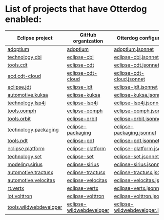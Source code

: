 <!---
File generated by "build_page.yml", DO NOT EDIT.
-->
# List of projects that have Otterdog enabled:

| Eclipse project | GitHub organization | Otterdog configuration |
| --------------- | ------------------- | ---------------------- |
| [adoptium](https://projects.eclipse.org/projects/adoptium) | [adoptium](https://github.com/adoptium) | [adoptium.jsonnet](https://github.com/adoptium/.eclipsefdn/blob/main/otterdog/adoptium.jsonnet) |
| [technology.cbi](https://projects.eclipse.org/projects/technology.cbi) | [eclipse-cbi](https://github.com/eclipse-cbi) | [eclipse-cbi.jsonnet](https://github.com/eclipse-cbi/.eclipsefdn/blob/main/otterdog/eclipse-cbi.jsonnet) |
| [tools.cdt](https://projects.eclipse.org/projects/tools.cdt) | [eclipse-cdt](https://github.com/eclipse-cdt) | [eclipse-cdt.jsonnet](https://github.com/eclipse-cdt/.eclipsefdn/blob/main/otterdog/eclipse-cdt.jsonnet) |
| [ecd.cdt-cloud](https://projects.eclipse.org/projects/ecd.cdt-cloud) | [eclipse-cdt-cloud](https://github.com/eclipse-cdt-cloud) | [eclipse-cdt-cloud.jsonnet](https://github.com/eclipse-cdt-cloud/.eclipsefdn/blob/main/otterdog/eclipse-cdt-cloud.jsonnet) |
| [eclipse.jdt](https://projects.eclipse.org/projects/eclipse.jdt) | [eclipse-jdt](https://github.com/eclipse-jdt) | [eclipse-jdt.jsonnet](https://github.com/eclipse-jdt/.eclipsefdn/blob/main/otterdog/eclipse-jdt.jsonnet) |
| [automotive.kuksa](https://projects.eclipse.org/projects/automotive.kuksa) | [eclipse-kuksa](https://github.com/eclipse-kuksa) | [eclipse-kuksa.jsonnet](https://github.com/eclipse-kuksa/.eclipsefdn/blob/main/otterdog/eclipse-kuksa.jsonnet) |
| [technology.lsp4j](https://projects.eclipse.org/projects/technology.lsp4j) | [eclipse-lsp4j](https://github.com/eclipse-lsp4j) | [eclipse-lsp4j.jsonnet](https://github.com/eclipse-lsp4j/.eclipsefdn/blob/main/otterdog/eclipse-lsp4j.jsonnet) |
| [tools.oomph](https://projects.eclipse.org/projects/tools.oomph) | [eclipse-oomph](https://github.com/eclipse-oomph) | [eclipse-oomph.jsonnet](https://github.com/eclipse-oomph/.eclipsefdn/blob/main/otterdog/eclipse-oomph.jsonnet) |
| [tools.orbit](https://projects.eclipse.org/projects/tools.orbit) | [eclipse-orbit](https://github.com/eclipse-orbit) | [eclipse-orbit.jsonnet](https://github.com/eclipse-orbit/.eclipsefdn/blob/main/otterdog/eclipse-orbit.jsonnet) |
| [technology.packaging](https://projects.eclipse.org/projects/technology.packaging) | [eclipse-packaging](https://github.com/eclipse-packaging) | [eclipse-packaging.jsonnet](https://github.com/eclipse-packaging/.eclipsefdn/blob/main/otterdog/eclipse-packaging.jsonnet) |
| [tools.pdt](https://projects.eclipse.org/projects/tools.pdt) | [eclipse-pdt](https://github.com/eclipse-pdt) | [eclipse-pdt.jsonnet](https://github.com/eclipse-pdt/.eclipsefdn/blob/main/otterdog/eclipse-pdt.jsonnet) |
| [eclipse.platform](https://projects.eclipse.org/projects/eclipse.platform) | [eclipse-platform](https://github.com/eclipse-platform) | [eclipse-platform.jsonnet](https://github.com/eclipse-platform/.eclipsefdn/blob/main/otterdog/eclipse-platform.jsonnet) |
| [technology.set](https://projects.eclipse.org/projects/technology.set) | [eclipse-set](https://github.com/eclipse-set) | [eclipse-set.jsonnet](https://github.com/eclipse-set/.eclipsefdn/blob/main/otterdog/eclipse-set.jsonnet) |
| [modeling.sirius](https://projects.eclipse.org/projects/modeling.sirius) | [eclipse-sirius](https://github.com/eclipse-sirius) | [eclipse-sirius.jsonnet](https://github.com/eclipse-sirius/.eclipsefdn/blob/main/otterdog/eclipse-sirius.jsonnet) |
| [automotive.tractusx](https://projects.eclipse.org/projects/automotive.tractusx) | [eclipse-tractusx](https://github.com/eclipse-tractusx) | [eclipse-tractusx.jsonnet](https://github.com/eclipse-tractusx/.eclipsefdn/blob/main/otterdog/eclipse-tractusx.jsonnet) |
| [automotive.velocitas](https://projects.eclipse.org/projects/automotive.velocitas) | [eclipse-velocitas](https://github.com/eclipse-velocitas) | [eclipse-velocitas.jsonnet](https://github.com/eclipse-velocitas/.eclipsefdn/blob/main/otterdog/eclipse-velocitas.jsonnet) |
| [rt.vertx](https://projects.eclipse.org/projects/rt.vertx) | [eclipse-vertx](https://github.com/eclipse-vertx) | [eclipse-vertx.jsonnet](https://github.com/eclipse-vertx/.eclipsefdn/blob/main/otterdog/eclipse-vertx.jsonnet) |
| [iot.volttron](https://projects.eclipse.org/projects/iot.volttron) | [eclipse-volttron](https://github.com/eclipse-volttron) | [eclipse-volttron.jsonnet](https://github.com/eclipse-volttron/.eclipsefdn/blob/main/otterdog/eclipse-volttron.jsonnet) |
| [tools.wildwebdeveloper](https://projects.eclipse.org/projects/tools.wildwebdeveloper) | [eclipse-wildwebdeveloper](https://github.com/eclipse-wildwebdeveloper) | [eclipse-wildwebdeveloper.jsonnet](https://github.com/eclipse-wildwebdeveloper/.eclipsefdn/blob/main/otterdog/eclipse-wildwebdeveloper.jsonnet) |
